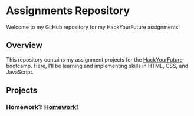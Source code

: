 # Assignments Repository
Welcome to my GitHub repository for my HackYourFuture assignments!
## Overview
This repository contains my assignment projects for the [HackYourFuture](https://hackyourfuture.net/) bootcamp. Here, I’ll be learning and implementing skills in HTML, CSS, and JavaScript.
## Projects
### Homework1: [Homework1](https://github.com/HackYourFuture-CPH/HTML-CSS/blob/main/homework.md/)
